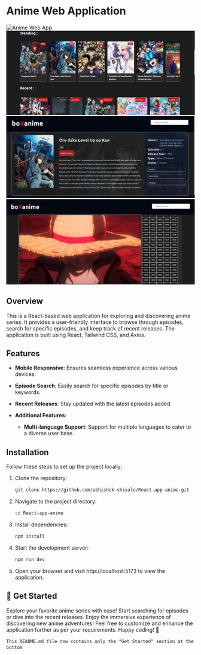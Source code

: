 # Anime Web Application

![Anime Web App](https://github.com/abhishek-shivale/React-app-anime/blob/master/src/assets/anime.png)
![](https://github.com/abhishek-shivale/React-app-anime/blob/master/src/assets/anime2.png)
![](https://github.com/abhishek-shivale/React-app-anime/blob/master/src/assets/anime3.png)
![](https://github.com/abhishek-shivale/React-app-anime/blob/master/src/assets/anime4.png)

## Overview
This is a React-based web application for exploring and discovering anime series. It provides a user-friendly interface to browse through episodes, search for specific episodes, and keep track of recent releases. The application is built using React, Tailwind CSS, and Axios.

## Features
- **Mobile Responsive**: Ensures seamless experience across various devices.
- **Episode Search**: Easily search for specific episodes by title or keywords.
- **Recent Releases**: Stay updated with the latest episodes added.
- **Additional Features**:

  - **Multi-language Support**: Support for multiple languages to cater to a diverse user base.

## Installation
Follow these steps to set up the project locally:

1. Clone the repository:
   ```bash
   git clone https://github.com/abhishek-shivale/React-app-anime.git
2. Navigate to the project directory:
    ```bash
    cd React-app-anime
3. Install dependencies:
    ```bash
    npm install
4. Start the development server:
    ```bash
    npm run dev
5. Open your browser and visit http://localhost:5173 to view the application.

## 🚀 Get Started
Explore your favorite anime series with ease! Start searching for episodes or dive into the recent releases. Enjoy the immersive experience of discovering new anime adventures!
Feel free to customize and enhance the application further as per your requirements. Happy coding! 🌟

    
    This README.md file now contains only the "Get Started" section at the bottom



